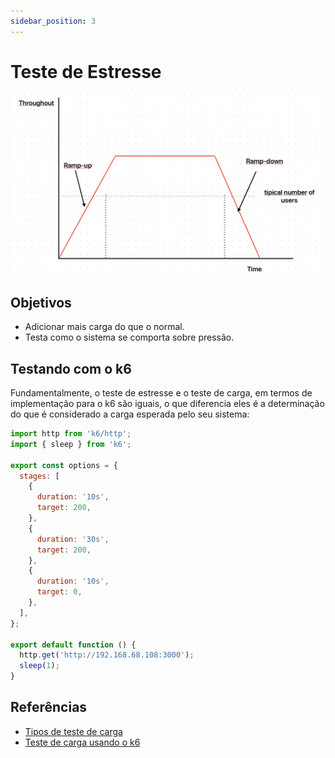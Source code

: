 ```yaml
---
sidebar_position: 3
---
```


# Teste de Estresse

![Mostra um gráfico em duas dimensões, sem números, com o eixo x nomeado de Time e eixo y nomeado de Throughout. O eixo x do gráfico é dividido em 3 partes: um período de ramp-up onde o gráfico sobe, em linha reta, de 0 até um valor no meio do eixo y (sem número, porém definido como sendo maior que o número típico de usuários), logo após ele se mantem constante nesse valor e no final ele decresce, em reta, até 0. A imagem se assemelha a um trapézio.](./images/teste-estresse.png)

## Objetivos

- Adicionar mais carga do que o normal.
- Testa como o sistema se comporta sobre pressão.

## Testando com o k6

Fundamentalmente, o teste de estresse e o teste de carga, em termos de implementação para o k6 são iguais, o que diferencia eles é a determinação do que é considerado a carga esperada pelo seu sistema:

```javascript
import http from 'k6/http';
import { sleep } from 'k6';

export const options = {
  stages: [
    {
      duration: '10s',
      target: 200,
    },
    {
      duration: '30s',
      target: 200,
    },
    {
      duration: '10s',
      target: 0,
    },
  ],
};

export default function () {
  http.get('http://192.168.68.108:3000');
  sleep(1);
}
```

## Referências

- [Tipos de teste de carga](https://eltonminetto.dev/post/2024-01-05-load-test-types/)
- [Teste de carga usando o k6](https://eltonminetto.dev/post/2024-01-11-load-test-k6/)
